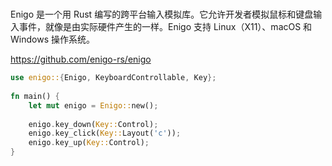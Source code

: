 #

Enigo 是一个用 Rust 编写的跨平台输入模拟库。它允许开发者模拟鼠标和键盘输入事件，就像是由实际硬件产生的一样。Enigo 支持 Linux（X11）、macOS 和 Windows 操作系统。

https://github.com/enigo-rs/enigo

```rust
use enigo::{Enigo, KeyboardControllable, Key};
 
fn main() {
    let mut enigo = Enigo::new();
 
    enigo.key_down(Key::Control);
    enigo.key_click(Key::Layout('c'));
    enigo.key_up(Key::Control);
}
```
